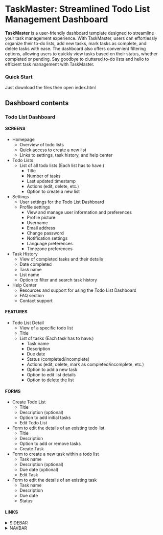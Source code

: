 
# TaskMaster: Streamlined Todo List Management Dashboard

**TaskMaster** is a user-friendly dashboard template designed to streamline your task management experience. With TaskMaster, users can effortlessly organize their to-do lists, add new tasks, mark tasks as complete, and delete tasks with ease. The dashboard also offers convenient filtering options, allowing users to quickly view tasks based on their status, whether completed or pending. Say goodbye to cluttered to-do lists and hello to efficient task management with TaskMaster.

### Quick Start

Just download the files then open index.html

## Dashboard contents


### Todo List Dashboard ###

#### SCREENS ####

* Homepage
    * Overview of todo lists
    * Quick access to create a new list
    * Links to settings, task history, and help center
* Todo Lists
    * List of all todo lists (Each list has to have:)
        * Title
        * Number of tasks
        * Last updated timestamp
        * Actions (edit, delete, etc.)
        * Option to create a new list
* Settings
    * User settings for the Todo List Dashboard
    * Profile settings
        * View and manage user information and preferences
        * Profile picture
        * Username
        * Email address
        * Change password
        * Notification settings
        * Language preferences
        * Timezone preferences
* Task History
    * View of completed tasks and their details
    * Date completed
    * Task name
    * List name
    * Option to filter and search task history
* Help Center
    * Resources and support for using the Todo List Dashboard
    * FAQ section
    * Contact support

####  FEATURES ####

* Todo List Detail
    * View of a specific todo list
    * Title
    * List of tasks (Each task has to have:)
        * Task name
        * Description
        * Due date 
        * Status (completed/incomplete)
        * Actions (edit, delete, mark as completed/incomplete, etc.)
        * Option to add a new task
        * Option to edit list details
        * Option to delete the list

#### FORMS ####

* Create Todo List
    * Title
    * Description (optional)
    * Option to add initial tasks
    * Edit Todo List
* Form to edit the details of an existing todo list
    * Title
    * Description
    * Option to add or remove tasks
    * Create Task
* Form to create a new task within a todo list
    * Task name
    * Description (optional)
    * Due date (optional)
    * Edit Task
* Form to edit the details of an existing task
    * Task name
    * Description
    * Due date
    * Status

#### LINKS ####
<details>
    <summary>SIDEBAR</summary>
    <p>DASHBOARD</p>
    <p>TODO</p>
    <p>HISTORY</p>
    <p>SETTINGS</p>
    <p>HELP CENTER</p>
    <p>ACCOUNT</p>
</details>
<details>
    <summary>NAVBAR</summary>
    <p>SEARCH</p>
    <p>NOTIFICATIONS</p>
    <p>BURGER</p>
</details>

